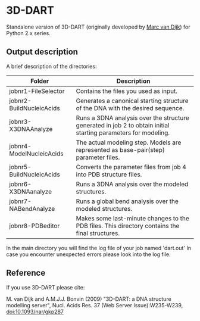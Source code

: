 # 3D-DART

Standalone version of 3D-DART (originally developed by [Marc van Dijk](https://github.com/marcvdijk)) for Python 2.x series.

## Output description

A brief description of the directories:

| Folder  | Description  |
|---|---|
| jobnr1-FileSelector  | Contains the files you used as input. |
| jobnr2-BuildNucleicAcids  | Generates a canonical starting structure of the DNA with the desired sequence. |
| jobnr3-X3DNAAnalyze | Runs a 3DNA analysis over the structure generated in job 2 to obtain initial starting parameters for modeling. |
| jobnr4-ModelNucleicAcids | The actual modeling step. Models are represented as base-pair(step) parameter files. |
| jobnr5-BuildNucleicAcids | Converts the parameter files from job 4 into PDB structure files. |
| jobnr6-X3DNAanalyze | Runs a 3DNA analysis over the modeled structures. |
| jobnr7-NABendAnalyze | Runs a global bend analysis over the modeled structures. |
| jobnr8-PDBeditor | Makes some last-minute changes to the PDB files. This directory contains the final structures. |

In the main directory you will find the log file of your job named 'dart.out'
In case you encounter unexpected errors please look into the log file.

## Reference

If you use 3D-DART please cite:

M. van Dijk and A.M.J.J. Bonvin (2009) "3D-DART: a DNA structure modelling server", Nucl. Acids Res.
37 (Web Server Issue):W235-W239, [doi:10.1093/nar/gkp287](https://doi.org/10.1093/nar/gkp287)

